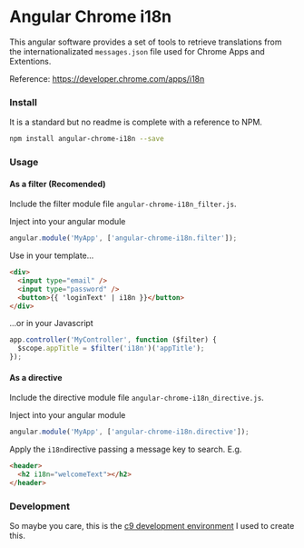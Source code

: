 # Angular Chrome i18n

This angular software provides a set of tools to retrieve translations from the
internationalizated `messages.json` file used for Chrome Apps and Extentions.

Reference: https://developer.chrome.com/apps/i18n


### Install

It is a standard but no readme is complete with a reference to NPM.

``` bash
npm install angular-chrome-i18n --save
```


### Usage

#### As a filter (Recomended)

Include the filter module file `angular-chrome-i18n_filter.js`.

Inject into your angular module

``` js
angular.module('MyApp', ['angular-chrome-i18n.filter']);
```

Use in your template...

``` html
<div>
  <input type="email" />
  <input type="password" />
  <button>{{ 'loginText' | i18n }}</button>
</div>
```

...or in your Javascript

``` js
app.controller('MyController', function ($filter) {
  $scope.appTitle = $filter('i18n')('appTitle');
});
```

#### As a directive

Include the directive module file `angular-chrome-i18n_directive.js`.

Inject into your angular module

``` js
angular.module('MyApp', ['angular-chrome-i18n.directive']);
```

Apply the `i18n`directive passing a message key to search. E.g.

``` html
<header>
  <h2 i18n="welcomeText"></h2>
</header>
```


### Development

So maybe you care, this is the
[c9 development environment](https://ide.c9.io/gabrielgil/angular-chrome-i18n)
I used to create this.
